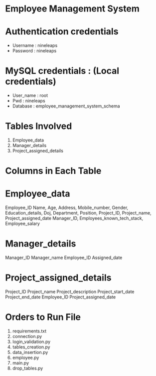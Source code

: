 # Employee Management System 

# Authentication credentials
- Username : nineleaps
- Password : nineleaps

# MySQL credentials : (Local credentials)
- User_name : root
- Pwd : nineleaps
- Database : employee_management_system_schema
  
# Tables Involved
1. Employee_data
2. Manager_details
3. Project_assigned_details

# Columns in Each Table
# Employee_data 
Employee_ID
Name,
Age,
Address,
Mobile_number,
Gender,
Education_details,
Doj,
Department,
Position,
Project_ID,
Project_name,
Project_assigned_date
Manager_ID,
Employees_known_tech_stack,
Employee_salary

# Manager_details
Manager_ID
Manager_name
Employee_ID
Assigned_date

# Project_assigned_details 
Project_ID
Project_name
Project_description
Project_start_date
Project_end_date
Employee_ID
Project_assigned_date

# Orders to Run File
1. requirements.txt
2. connection.py
3. login_validation.py
4. tables_creation.py
5. data_insertion.py
6. employee.py
7. main.py
8. drop_tables.py
